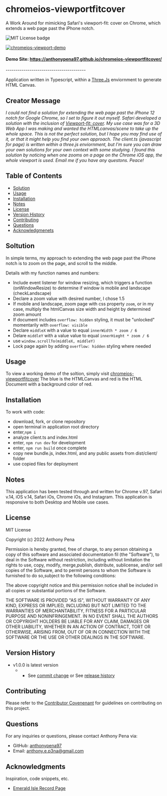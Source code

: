 # chromeios-viewportfitcover
A Work Around for mimicking Safari's viewport-fit: cover on Chrome, which extends a web page past the iPhone notch.

![MIT License badge](https://img.shields.io/badge/license-MIT_License-green)

[![chromeios-viewport-demo](https://user-images.githubusercontent.com/79285555/149988718-ac127706-4d0f-4e2c-a7c8-01b738398868.gif)](https://anthonypena97.github.io/chromeios-viewportfitcover/)

#### Demo Site: https://anthonypena97.github.io/chromeios-viewportfitcover/

<p> ---------------------------------------- </p>

Application written in Typescript, within a [Three.Js](https://threejs.org/) enviornment to generate HTML Canvas.

## Creator Message

*I could not find a solution for extending the web page past the iPhone 12 notch for Google Chrome, so I set to figure it out myself. Safari developed a solution with the inclusion of [Viewport-fit: cover](https://webkit.org/blog/7929/designing-websites-for-iphone-x/). My use case was for a 3D Web App I was making and wanted the HTMLcanvas/scene to take up the whole space. This is not the perfect solution, but I hope you may find use of it, or that it might help you find your own approach. The client.ts (javascript for page) is written within a three.js enviornment, but I'm sure you can draw your own solutions for your own context with some studying. I found this solution by noticing when one zooms on a page on the Chrome iOS app, the whole viewport is used. Email me if you have any questons. Peace!*

## Table of Contents

- [Solution](#solution)
- [Usage](#usage)
- [Installation](#installation)
- [Notes](#notes)
- [License](#license)
- [Version History](#version)
- [Contributing](#contributing)
- [Questions](#questions)
- [Acknowledgmenets](#acknowledgments)

## Soltution

In simple terms, my approach to extending the web page past the iPhone notch is to zoom on the page, and scroll to the middle.

Details with my function names and numbers:
- Include event listener for window resizing, which triggers a function (onWindowResize) to determine if window is mobile and landscape (checkLandscape)
- Declare a zoom value with desired number, I chose 1.5
- If mobile and landscape, zoom page with css property `zoom`, or in my case, multiply the htmlCanvas size width and height by determined zoom amount
- If document includes `overflow: hidden` styling, it must be "unlocked" momentarily with `overflow: visible`
- Declare `middleX` with a value to equal `innerWidth * zoom / 6`
- Delare `middleY` with a value value to equal `innerHieght * zoom / 6`
- use `window.scrollTo(middleX, middleY)`
- Lock page again by adding `overflow: hidden` styling where needed

## Usage

To view a working demo of the soltion, simply visit [chromeios-viewportfitcover](https://anthonypena97.github.io/chromeios-viewportfitcover/)
The blue is the HTMLCanvas and red is the HTML Document with a background color of red.

## Installation

To work with code:

- download, fork, or clone repository
- open terminal in application root directory
- enter,`npm i`
- analyze client.ts and index.html
- enter, `npm run dev` for development
- enter, `npm run build` once complete
- copy new bundle.js, index.html, and any public assets from dist/client/ folder
- use copied files for deployment

## Notes

This application has been tested through and written for Chrome v.97, Safari v.14, iOS v.14, Safari iOs, Chrome iOs, and Instagram. This application is responsive to both Desktop and Mobile use cases.

## License

MIT License

Copyright (c) 2022 Anthony Pena

Permission is hereby granted, free of charge, to any person obtaining a copy of this software and associated documentation fil (the "Software"), to deal in the Software without restriction, including without limitation the rights to use, copy, modify, merge,publish, distribute, sublicense, and/or sell copies of the Software, and to permit persons to whom the Software is furnished to do so,subject to the following conditions:

The above copyright notice and this permission notice shall be included in all copies or substantial portions of the Software.

THE SOFTWARE IS PROVIDED "AS IS", WITHOUT WARRANTY OF ANY KIND, EXPRESS OR IMPLIED, INCLUDING BUT NOT LIMITED TO THE WARRANTIES OF MERCHANTABILITY, FITNESS FOR A PARTICULAR PURPOSE AND NONINFRINGEMENT. IN NO EVENT SHALL THE AUTHORS OR COPYRIGHT HOLDERS BE LIABLE FOR ANY CLAIM, DAMAGES OR OTHER LIABILITY, WHETHER IN AN ACTION OF CONTRACT, TORT OR OTHERWISE, ARISING FROM, OUT OF OR IN CONNECTION WITH THE SOFTWARE OR THE USE OR OTHER DEALINGS IN THE SOFTWARE.

## Version History

- v1.0.0 is latest version
  - - See [commit change](https://github.com/anthonypena97/chromios-viewportfitcover/commits/main) or See [release history](https://github.com/anthonypena97/chromeios-viewportfitcover/releases)

## Contributing

Please refer to the [Contributor Covenenant](https://www.contributor-covenant.org/) for guidelines on contributing on this project.

## Questions

For any inquiries or questions, please contact Anthony Pena via:

- GitHub: [anthonypena97](https://github.com/anthonypena97)
- Email: <anthony.e.p3na@gmail.com>

## Acknowledgments

Inspiration, code snippets, etc.

- [Emerald Isle Record Page](http://theemeraldisle.us/)

